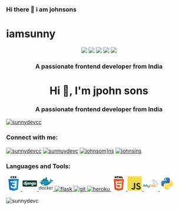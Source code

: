 

<!--
**sunnydevc/sunnydevc** is a ✨ _special_ ✨ repository because its `README.md` (this file) appears on your GitHub profile.

Here are some ideas to get you started:

- 🔭 I’m currently working on ...
- 🌱 I’m currently learning ...
- 👯 I’m looking to collaborate on ...
- 🤔 I’m looking for help with ...
- 💬 Ask me about ...
- 📫 How to reach me: ...
- 😄 Pronouns: ...
- ⚡ Fun fact: ...
-->
### Hi there 👋 i am johnsons 

<!--
**sunnydevc/sunnydevc** is a ✨ _special_ ✨ repository because its `README.md` (this file) appears on your GitHub profile.

Here are some ideas to get you started:

- 🔭 I’m currently working on ... Project  
- 🌱 I’m currently learning ...  AWS server
- 👯 I’m looking to collaborate on ... Project 
- 🤔 I’m looking for help with ...
- 💬 Ask me about ... 
- 📫 How to reach me: ...
- 😄 Pronouns: ...
- ⚡ Fun fact: ...
- 
-->
# iamsunny
<p align="center">
  <a href="https://pratham.codes"><img src="https://img.icons8.com/clouds/75/000000/domain.png"/></a>
  <a href="https://twitter.com/prathkum"><img src="https://img.icons8.com/clouds/75/000000/twitter.png"/></a>
  <a href="https://www.instagram.com/rnezhmet_dinov/"><img src="https://img.icons8.com/clouds/75/000000/instagram-new--v2.png"/></a>
  <a href="https://www.linkedin.com/in/pratham-abb051175/"><img src="https://img.icons8.com/clouds/75/000000/linkedin.png"/></a>
  <a href="https://www.facebook.com/profile.php?id=100008740838226"><img src="https://img.icons8.com/clouds/75/000000/facebook-new.png"/></a>
</p>

<h3 align="center">A passionate frontend developer from India</h3>
<h1 align="center">Hi 👋, I'm jpohn sons</h1>
<h3 align="center">A passionate frontend developer from India</h3>

<p align="left"> <a href="https://twitter.com/sunnydevcc" target="blank"><img src="https://img.shields.io/twitter/follow/sunnydevcc?logo=twitter&style=for-the-badge" alt="sunnydevcc" /></a> </p>

<h3 align="left">Connect with me:</h3>
<p align="left">
<a href="https://twitter.com/sunnydevcc" target="blank"><img align="center" src="https://cdn.jsdelivr.net/npm/simple-icons@3.0.1/icons/twitter.svg" alt="sunnydevcc" height="30" width="40" /></a>
<a href="https://linkedin.com/in/sunnuydevc" target="blank"><img align="center" src="https://cdn.jsdelivr.net/npm/simple-icons@3.0.1/icons/linkedin.svg" alt="sunnuydevc" height="30" width="40" /></a>
<a href="https://kaggle.com/johnsom]ns" target="blank"><img align="center" src="https://cdn.jsdelivr.net/npm/simple-icons@3.0.1/icons/kaggle.svg" alt="johnsom]ns" height="30" width="40" /></a>
<a href="https://instagram.com/johnsins" target="blank"><img align="center" src="https://cdn.jsdelivr.net/npm/simple-icons@3.0.1/icons/instagram.svg" alt="johnsins" height="30" width="40" /></a>
</p>

<h3 align="left">Languages and Tools:</h3>
<p align="left"> <a href="https://www.w3schools.com/css/" target="_blank"> <img src="https://raw.githubusercontent.com/devicons/devicon/master/icons/css3/css3-original-wordmark.svg" alt="css3" width="40" height="40"/> </a> <a href="https://www.djangoproject.com/" target="_blank"> <img src="https://raw.githubusercontent.com/devicons/devicon/master/icons/django/django-original.svg" alt="django" width="40" height="40"/> </a> <a href="https://www.docker.com/" target="_blank"> <img src="https://raw.githubusercontent.com/devicons/devicon/master/icons/docker/docker-original-wordmark.svg" alt="docker" width="40" height="40"/> </a> <a href="https://flask.palletsprojects.com/" target="_blank"> <img src="https://www.vectorlogo.zone/logos/pocoo_flask/pocoo_flask-icon.svg" alt="flask" width="40" height="40"/> </a> <a href="https://git-scm.com/" target="_blank"> <img src="https://www.vectorlogo.zone/logos/git-scm/git-scm-icon.svg" alt="git" width="40" height="40"/> </a> <a href="https://heroku.com" target="_blank"> <img src="https://www.vectorlogo.zone/logos/heroku/heroku-icon.svg" alt="heroku" width="40" height="40"/> </a> <a href="https://www.w3.org/html/" target="_blank"> <img src="https://raw.githubusercontent.com/devicons/devicon/master/icons/html5/html5-original-wordmark.svg" alt="html5" width="40" height="40"/> </a> <a href="https://developer.mozilla.org/en-US/docs/Web/JavaScript" target="_blank"> <img src="https://raw.githubusercontent.com/devicons/devicon/master/icons/javascript/javascript-original.svg" alt="javascript" width="40" height="40"/> </a> <a href="https://www.mysql.com/" target="_blank"> <img src="https://raw.githubusercontent.com/devicons/devicon/master/icons/mysql/mysql-original-wordmark.svg" alt="mysql" width="40" height="40"/> </a> <a href="https://www.python.org" target="_blank"> <img src="https://raw.githubusercontent.com/devicons/devicon/master/icons/python/python-original.svg" alt="python" width="40" height="40"/> </a> </p>

<p><img align="center" src="https://github-readme-stats.vercel.app/api/top-langs?username=sunnydevc&show_icons=true&locale=en&layout=compact" alt="sunnydevc" /></p>





